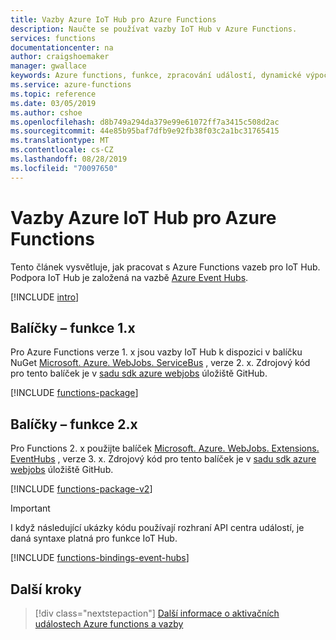 ```yaml
---
title: Vazby Azure IoT Hub pro Azure Functions
description: Naučte se používat vazby IoT Hub v Azure Functions.
services: functions
documentationcenter: na
author: craigshoemaker
manager: gwallace
keywords: Azure functions, funkce, zpracování událostí, dynamické výpočty, architektura bez serveru
ms.service: azure-functions
ms.topic: reference
ms.date: 03/05/2019
ms.author: cshoe
ms.openlocfilehash: d8b749a294da379e99e61072ff7a3415c508d2ac
ms.sourcegitcommit: 44e85b95baf7dfb9e92fb38f03c2a1bc31765415
ms.translationtype: MT
ms.contentlocale: cs-CZ
ms.lasthandoff: 08/28/2019
ms.locfileid: "70097650"
---
```

# <a name="azure-iot-hub-bindings-for-azure-functions"></a>Vazby Azure IoT Hub pro Azure Functions

Tento článek vysvětluje, jak pracovat s Azure Functions vazeb pro IoT Hub. Podpora IoT Hub je založená na vazbě [Azure Event Hubs](functions-bindings-event-hubs.md).

[!INCLUDE [intro](../../includes/functions-bindings-intro.md)]

## <a name="packages---functions-1x"></a>Balíčky – funkce 1.x

Pro Azure Functions verze 1. x jsou vazby IoT Hub k dispozici v balíčku NuGet [Microsoft. Azure. WebJobs. ServiceBus](https://www.nuget.org/packages/Microsoft.Azure.WebJobs.ServiceBus) , verze 2. x. Zdrojový kód pro tento balíček je v [sadu sdk azure webjobs](https://github.com/Azure/azure-webjobs-sdk/tree/v2.x/src/Microsoft.Azure.WebJobs.ServiceBus/EventHubs) úložiště GitHub.

[!INCLUDE [functions-package](../../includes/functions-package.md)]

## <a name="packages---functions-2x"></a>Balíčky – funkce 2.x

Pro Functions 2. x použijte balíček [Microsoft. Azure. WebJobs. Extensions. EventHubs](https://www.nuget.org/packages/Microsoft.Azure.WebJobs.Extensions.EventHubs) , verze 3. x. Zdrojový kód pro tento balíček je v [sadu sdk azure webjobs](https://github.com/Azure/azure-webjobs-sdk/tree/master/src/Microsoft.Azure.WebJobs.Extensions.EventHubs) úložiště GitHub.

[!INCLUDE [functions-package-v2](../../includes/functions-package-v2.md)]

> [!IMPORTANT]
> I když následující ukázky kódu používají rozhraní API centra událostí, je daná syntaxe platná pro funkce IoT Hub.

[!INCLUDE [functions-bindings-event-hubs](../../includes/functions-bindings-event-hubs.md)]

## <a name="next-steps"></a>Další kroky

> [!div class="nextstepaction"]
> [Další informace o aktivačních událostech Azure functions a vazby](functions-triggers-bindings.md)
